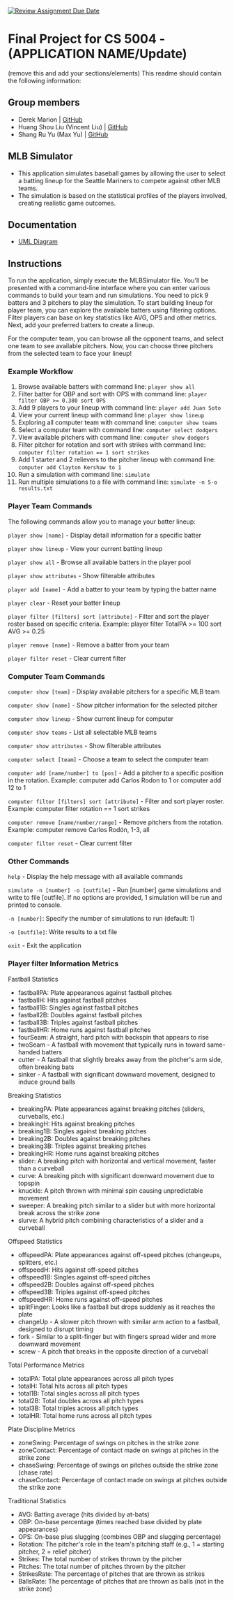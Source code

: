[![Review Assignment Due Date](https://classroom.github.com/assets/deadline-readme-button-22041afd0340ce965d47ae6ef1cefeee28c7c493a6346c4f15d667ab976d596c.svg)](https://classroom.github.com/a/IE0ITl4j)

# Final Project for CS 5004 - (APPLICATION NAME/Update)

(remove this and add your sections/elements)
This readme should contain the following information:

## Group members

- Derek Marion | [GitHub](https://github.com/derekmarion)
- Huang Shou Liu (Vincent Liu) | [GitHub](https://github.com/VincentLiuGit)
- Shang Ru Yu (Max Yu) | [GitHub](https://github.com/ShangRuYu)

## MLB Simulator

- This application simulates baseball games by allowing the user to select a batting lineup for the Seattle Mariners to compete against other MLB teams.
- The simulation is based on the statistical profiles of the players involved, creating realistic game outcomes.


## Documentation

- [UML Diagram](./DesignDocuments/InitialDesign.md)

## Instructions

To run the application, simply execute the MLBSimulator file. You'll be presented with a command-line interface where you can enter various commands to build your team and run simulations. You need to pick 9 batters and 3 pitchers to play the simulation. 
To start building lineup for player team, you can explore the available batters using filtering options. Filter players can base on key statistics like AVG, OPS and other metrics. Next, add your preferred batters to create a lineup.

For the computer team, you can browse all the opponent teams, and select one team to see available pitchers. Now, you can choose three pitchers from the selected team to face your lineup!

### Example Workflow

1. Browse available batters with command line: `player show all`
2. Filter batter for OBP and sort with OPS with command line: `player filter OBP >= 0.380 sort OPS`
3. Add 9 players to your lineup with command line: `player add Juan Soto`
4. View your current lineup with command line: `player show lineup`
5. Exploring all computer team with command line: `computer show teams`
6. Select a computer team with command line: `computer select dodgers`
7. View available pitchers with command line: `computer show dodgers`
8. Filter pitcher for rotation and sort with strikes with command line: `computer filter rotation == 1 sort strikes`
9. Add 1 starter and 2 relievers to the pitcher lineup with command line: `computer add Clayton Kershaw to 1`
10. Run a simulation with command line: `simulate`
11. Run multiple simulations to a file with command line: `simulate -n 5-o results.txt`


### Player Team Commands
The following commands allow you to manage your batter lineup:

`player show [name]` - Display detail information for a specific batter

`player show lineup` - View your current batting lineup

`player show all` - Browse all available batters in the player pool

`player show attributes` - Show filterable attributes

`player add [name]` - Add a batter to your team by typing the batter name

`player clear` - Reset your batter lineup

`player filter [filters] sort [attribute]` - Filter and sort the player roster based on specific criteria. Example: player filter TotalPA >= 100 sort AVG >= 0.25

`player remove [name]` - Remove a batter from your team

`player filter reset` - Clear current filter

### Computer Team Commands

`computer show [team]` - Display available pitchers for a specific MLB team

`computer show [name]` - Show pitcher information for the selected pitcher

`computer show lineup` - Show current lineup for computer

`computer show teams` - List all selectable MLB teams

`computer show attributes` - Show filterable attributes

`computer select [team]` - Choose a team to select the computer team

`computer add [name/number] to [pos]` - Add a pitcher to a specific position in the rotation. Example: computer add Carlos Rodon to 1 or computer add 12 to 1

`computer filter [filters] sort [attribute]` - Filter and sort player roster. Example: computer filter rotation == 1 sort strikes

`computer remove [name/number/range]` - Remove pitchers from the rotation. Example: computer remove Carlos Rodón, 1-3, all

`computer filter reset` - Clear current filter

### Other Commands

`help` - Display the help message with all available commands

`simulate -n [number] -o [outfile]` - Run [number] game simulations and write to file [outfile]. If no options are provided, 1 simulation will be run and printed to console.

`-n [number]`: Specify the number of simulations to run (default: 1)

`-o [outfile]`: Write results to a txt file

`exit` - Exit the application

### Player filter Information Metrics
Fastball Statistics

- fastballPA: Plate appearances against fastball pitches
- fastballH: Hits against fastball pitches
- fastball1B: Singles against fastball pitches
- fastball2B: Doubles against fastball pitches
- fastball3B: Triples against fastball pitches
- fastballHR: Home runs against fastball pitches
- fourSeam: A straight, hard pitch with backspin that appears to rise
- twoSeam - A fastball with movement that typically runs in toward same-handed batters
- cutter - A fastball that slightly breaks away from the pitcher's arm side, often breaking bats
- sinker - A fastball with significant downward movement, designed to induce ground balls

Breaking Statistics

- breakingPA: Plate appearances against breaking pitches (sliders, curveballs, etc.)
- breakingH: Hits against breaking pitches
- breaking1B: Singles against breaking pitches
- breaking2B: Doubles against breaking pitches
- breaking3B: Triples against breaking pitches
- breakingHR: Home runs against breaking pitches
- slider: A breaking pitch with horizontal and vertical movement, faster than a curveball
- curve: A breaking pitch with significant downward movement due to topspin
- knuckle: A pitch thrown with minimal spin causing unpredictable movement
- sweeper: A breaking pitch similar to a slider but with more horizontal break across the strike zone
- slurve: A hybrid pitch combining characteristics of a slider and a curveball

Offspeed Statistics

- offspeedPA: Plate appearances against off-speed pitches (changeups, splitters, etc.)
- offspeedH: Hits against off-speed pitches
- offspeed1B: Singles against off-speed pitches
- offspeed2B: Doubles against off-speed pitches
- offspeed3B: Triples against off-speed pitches
- offspeedHR: Home runs against off-speed pitches
- splitFinger: Looks like a fastball but drops suddenly as it reaches the plate
- changeUp - A slower pitch thrown with similar arm action to a fastball, designed to disrupt timing
- fork - Similar to a split-finger but with fingers spread wider and more downward movement
- screw - A pitch that breaks in the opposite direction of a curveball

Total Performance Metrics

- totalPA: Total plate appearances across all pitch types
- totalH: Total hits across all pitch types
- total1B: Total singles across all pitch types
- total2B: Total doubles across all pitch types
- total3B: Total triples across all pitch types
- totalHR: Total home runs across all pitch types

Plate Discipline Metrics

- zoneSwing: Percentage of swings on pitches in the strike zone
- zoneContact: Percentage of contact made on swings at pitches in the strike zone
- chaseSwing: Percentage of swings on pitches outside the strike zone (chase rate)
- chaseContact: Percentage of contact made on swings at pitches outside the strike zone

Traditional Statistics

- AVG: Batting average (hits divided by at-bats)
- OBP: On-base percentage (times reached base divided by plate appearances)
- OPS: On-base plus slugging (combines OBP and slugging percentage)
- Rotation: The pitcher's role in the team's pitching staff (e.g., 1 = starting pitcher, 2 = relief pitcher)
- Strikes: The total number of strikes thrown by the pitcher
- Pitches: The total number of pitches thrown by the pitcher
- StrikesRate: The percentage of pitches that are thrown as strikes
- BallsRate: The percentage of pitches that are thrown as balls (not in the strike zone)
